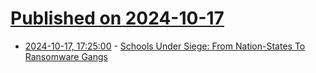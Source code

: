 # [Published on 2024-10-17](index.md)

* [2024-10-17, 17:25:00](https://soylentnews.org/article.pl?sid=24/10/15/077236&from=rss) - [Schools Under Siege: From Nation-States To Ransomware Gangs ](https://soylentnews.org/article.pl?sid=24/10/15/077236&from=rss)
